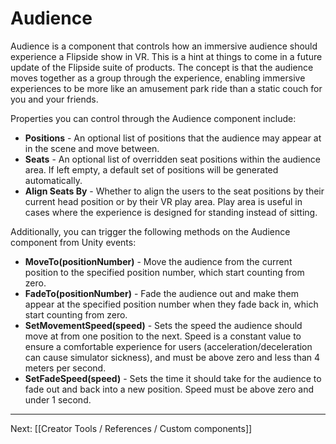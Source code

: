 # Audience

Audience is a component that controls how an immersive audience should experience a Flipside show in VR. This is a hint at things to come in a future update of the Flipside suite of products. The concept is that the audience moves together as a group through the experience, enabling immersive experiences to be more like an amusement park ride than a static couch for you and your friends.

Properties you can control through the Audience component include:

* **Positions** - An optional list of positions that the audience may appear at in the scene and move between.
* **Seats** - An optional list of overridden seat positions within the audience area. If left empty, a default set of positions will be generated automatically.
* **Align Seats By** - Whether to align the users to the seat positions by their current head position or by their VR play area. Play area is useful in cases where the experience is designed for standing instead of sitting.

Additionally, you can trigger the following methods on the Audience component from Unity events:

* **MoveTo(positionNumber)** - Move the audience from the current position to the specified position number, which start counting from zero.
* **FadeTo(positionNumber)** - Fade the audience out and make them appear at the specified position number when they fade back in, which start counting from zero.
* **SetMovementSpeed(speed)** - Sets the speed the audience should move at from one position to the next. Speed is a constant value to ensure a comfortable experience for users (acceleration/deceleration can cause simulator sickness), and must be above zero and less than 4 meters per second.
* **SetFadeSpeed(speed)** - Sets the time it should take for the audience to fade out and back into a new position. Speed must be above zero and under 1 second.

---

Next: [[Creator Tools / References / Custom components]]
